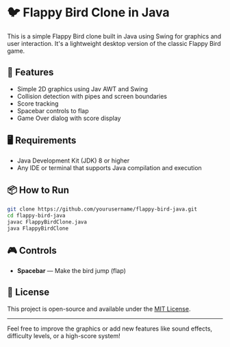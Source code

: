 # 🐦 Flappy Bird Clone in Java

This is a simple Flappy Bird clone built in Java using Swing for graphics and user interaction. It's a lightweight desktop version of the classic Flappy Bird game.

## 🚀 Features

- Simple 2D graphics using Jav AWT and Swing  
- Collision detection with pipes and screen boundaries  
- Score tracking  
- Spacebar controls to flap  
- Game Over dialog with score display

## 🖥️ Requirements

- Java Development Kit (JDK) 8 or higher  
- Any IDE or terminal that supports Java compilation and execution

## 📦 How to Run

```bash
git clone https://github.com/yourusername/flappy-bird-java.git
cd flappy-bird-java
javac FlappyBirdClone.java
java FlappyBirdClone
```

## 🎮 Controls

- **Spacebar** — Make the bird jump (flap)

## 📝 License

This project is open-source and available under the [MIT License](LICENSE).

---

Feel free to improve the graphics or add new features like sound effects, difficulty levels, or a high-score system!
